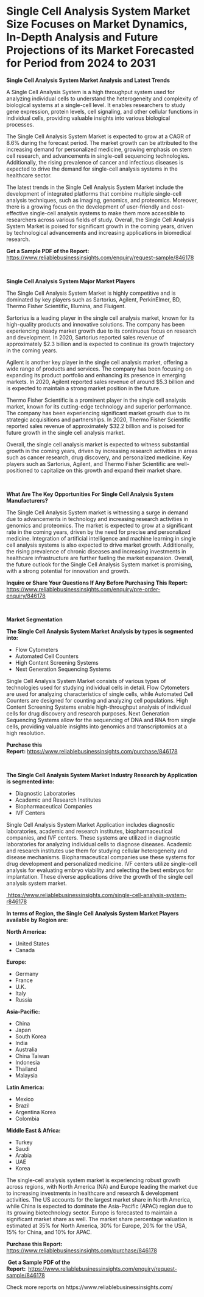 <p><h1>Single Cell Analysis System Market Size Focuses on Market Dynamics, In-Depth Analysis and Future Projections of its Market Forecasted for Period from 2024 to 2031</h1></p><p><strong>Single Cell Analysis System Market Analysis and Latest Trends</strong></p>
<p><p>A Single Cell Analysis System is a high throughput system used for analyzing individual cells to understand the heterogeneity and complexity of biological systems at a single-cell level. It enables researchers to study gene expression, protein levels, cell signaling, and other cellular functions in individual cells, providing valuable insights into various biological processes.</p><p>The Single Cell Analysis System Market is expected to grow at a CAGR of 8.6% during the forecast period. The market growth can be attributed to the increasing demand for personalized medicine, growing emphasis on stem cell research, and advancements in single-cell sequencing technologies. Additionally, the rising prevalence of cancer and infectious diseases is expected to drive the demand for single-cell analysis systems in the healthcare sector.</p><p>The latest trends in the Single Cell Analysis System Market include the development of integrated platforms that combine multiple single-cell analysis techniques, such as imaging, genomics, and proteomics. Moreover, there is a growing focus on the development of user-friendly and cost-effective single-cell analysis systems to make them more accessible to researchers across various fields of study. Overall, the Single Cell Analysis System Market is poised for significant growth in the coming years, driven by technological advancements and increasing applications in biomedical research.</p></p>
<p><strong>Get a Sample PDF of the Report:&nbsp;</strong> <a href="https://www.reliablebusinessinsights.com/enquiry/request-sample/846178">https://www.reliablebusinessinsights.com/enquiry/request-sample/846178</a></p>
<p>&nbsp;</p>
<p><strong>Single Cell Analysis System Major Market Players</strong></p>
<p><p>The Single Cell Analysis System Market is highly competitive and is dominated by key players such as Sartorius, Agilent, PerkinElmer, BD, Thermo Fisher Scientific, Illumina, and Fluigent. </p><p>Sartorius is a leading player in the single cell analysis market, known for its high-quality products and innovative solutions. The company has been experiencing steady market growth due to its continuous focus on research and development. In 2020, Sartorius reported sales revenue of approximately $2.3 billion and is expected to continue its growth trajectory in the coming years.</p><p>Agilent is another key player in the single cell analysis market, offering a wide range of products and services. The company has been focusing on expanding its product portfolio and enhancing its presence in emerging markets. In 2020, Agilent reported sales revenue of around $5.3 billion and is expected to maintain a strong market position in the future.</p><p>Thermo Fisher Scientific is a prominent player in the single cell analysis market, known for its cutting-edge technology and superior performance. The company has been experiencing significant market growth due to its strategic acquisitions and partnerships. In 2020, Thermo Fisher Scientific reported sales revenue of approximately $32.2 billion and is poised for future growth in the single cell analysis market.</p><p>Overall, the single cell analysis market is expected to witness substantial growth in the coming years, driven by increasing research activities in areas such as cancer research, drug discovery, and personalized medicine. Key players such as Sartorius, Agilent, and Thermo Fisher Scientific are well-positioned to capitalize on this growth and expand their market share.</p></p>
<p>&nbsp;</p>
<p><strong>What Are The Key Opportunities For Single Cell Analysis System Manufacturers?</strong></p>
<p><p>The Single Cell Analysis System market is witnessing a surge in demand due to advancements in technology and increasing research activities in genomics and proteomics. The market is expected to grow at a significant rate in the coming years, driven by the need for precise and personalized medicine. Integration of artificial intelligence and machine learning in single cell analysis systems is also expected to drive market growth. Additionally, the rising prevalence of chronic diseases and increasing investments in healthcare infrastructure are further fueling the market expansion. Overall, the future outlook for the Single Cell Analysis System market is promising, with a strong potential for innovation and growth.</p></p>
<p><strong>Inquire or Share Your Questions If Any Before Purchasing This Report:</strong> <a href="https://www.reliablebusinessinsights.com/enquiry/pre-order-enquiry/846178">https://www.reliablebusinessinsights.com/enquiry/pre-order-enquiry/846178</a></p>
<p>&nbsp;</p>
<p><strong>Market Segmentation</strong></p>
<p><strong>The Single Cell Analysis System Market Analysis by types is segmented into:</strong></p>
<p><ul><li>Flow Cytometers</li><li>Automated Cell Counters</li><li>High Content Screening Systems</li><li>Next Generation Sequencing Systems</li></ul></p>
<p><p>Single Cell Analysis System Market consists of various types of technologies used for studying individual cells in detail. Flow Cytometers are used for analyzing characteristics of single cells, while Automated Cell Counters are designed for counting and analyzing cell populations. High Content Screening Systems enable high-throughput analysis of individual cells for drug discovery and research purposes. Next Generation Sequencing Systems allow for the sequencing of DNA and RNA from single cells, providing valuable insights into genomics and transcriptomics at a high resolution.</p></p>
<p><strong>Purchase this Report:&nbsp;</strong><a href="https://www.reliablebusinessinsights.com/purchase/846178">https://www.reliablebusinessinsights.com/purchase/846178</a></p>
<p>&nbsp;</p>
<p><strong>The Single Cell Analysis System Market Industry Research by Application is segmented into:</strong></p>
<p><ul><li>Diagnostic Laboratories</li><li>Academic and Research Institutes</li><li>Biopharmaceutical Companies</li><li>IVF Centers</li></ul></p>
<p><p>Single Cell Analysis System Market Application includes diagnostic laboratories, academic and research institutes, biopharmaceutical companies, and IVF centers. These systems are utilized in diagnostic laboratories for analyzing individual cells to diagnose diseases. Academic and research institutes use them for studying cellular heterogeneity and disease mechanisms. Biopharmaceutical companies use these systems for drug development and personalized medicine. IVF centers utilize single-cell analysis for evaluating embryo viability and selecting the best embryos for implantation. These diverse applications drive the growth of the single cell analysis system market.</p></p>
<p><a href="https://www.reliablebusinessinsights.com/single-cell-analysis-system-r846178">&nbsp;https://www.reliablebusinessinsights.com/single-cell-analysis-system-r846178</a></p>
<p><strong>In terms of Region, the Single Cell Analysis System Market Players available by Region are:</strong></p>
<p>
    <p> <strong> North America: </strong>
        <ul>
            <li>United States</li>
            <li>Canada</li>
        </ul>
        </p> 
    <p> <strong> Europe: </strong>
        <ul>
            <li>Germany</li>
            <li>France</li>
            <li>U.K.</li>
            <li>Italy</li>
            <li>Russia</li>
        </ul>
        </p> 
    <p> <strong> Asia-Pacific: </strong>
        <ul>
            <li>China</li>
            <li>Japan</li>
            <li>South Korea</li>
            <li>India</li>
            <li>Australia</li>
            <li>China Taiwan</li>
            <li>Indonesia</li>
            <li>Thailand</li>
            <li>Malaysia</li>
        </ul>
        </p> 
    <p> <strong> Latin America: </strong>
        <ul>
            <li>Mexico</li>
            <li>Brazil</li>
            <li>Argentina Korea</li>
            <li>Colombia</li>
        </ul>
        </p> 
    <p> <strong> Middle East & Africa: </strong>
        <ul>
            <li>Turkey</li>
            <li>Saudi</li>
            <li>Arabia</li>
            <li>UAE</li>
            <li>Korea</li>
        </ul>
    </p>
    </p>
<p><p>The single-cell analysis system market is experiencing robust growth across regions, with North America (NA) and Europe leading the market due to increasing investments in healthcare and research & development activities. The US accounts for the largest market share in North America, while China is expected to dominate the Asia-Pacific (APAC) region due to its growing biotechnology sector. Europe is forecasted to maintain a significant market share as well. The market share percentage valuation is estimated at 35% for North America, 30% for Europe, 20% for the USA, 15% for China, and 10% for APAC.</p></p>
<p><strong>Purchase this Report: </strong><a href="https://www.reliablebusinessinsights.com/purchase/846178">https://www.reliablebusinessinsights.com/purchase/846178</a></p>
<p>&nbsp;<strong>Get a Sample PDF of the Report:&nbsp;&nbsp;</strong><a href="https://www.reliablebusinessinsights.com/enquiry/request-sample/846178">https://www.reliablebusinessinsights.com/enquiry/request-sample/846178</a></p>
<p><strong></strong></p>
<p>Check more reports on https://www.reliablebusinessinsights.com/</p>